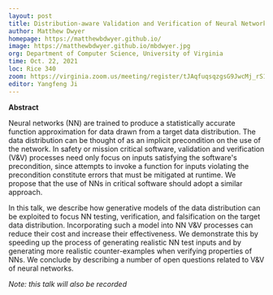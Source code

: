 ```yaml
---
layout: post
title: Distribution-aware Validation and Verification of Neural Networks
author: Matthew Dwyer
homepage: https://matthewbdwyer.github.io/
image: https://matthewbdwyer.github.io/mbdwyer.jpg
org: Department of Computer Science, University of Virginia
time: Oct. 22, 2021
loc: Rice 340
zoom: https://virginia.zoom.us/meeting/register/tJAqfuqsqzgsG9JwcMj_rS1S2HFEbuNj80BG
editor: Yangfeng Ji
---
```


**Abstract** 

Neural networks (NN) are trained to produce a statistically accurate function approximation for data drawn from a target data distribution.  The data distribution can be thought of as an implicit precondition on the use of the network.  In safety or mission critical software, validation and verification (V&V) processes need only focus on inputs satisfying the software's precondition, since attempts to invoke a function for inputs violating the precondition constitute errors that must be mitigated at runtime.  We propose that the use of NNs in critical software should adopt a similar approach.

In this talk, we describe how generative models of the data distribution can be exploited to focus NN testing, verification, and falsification on the target data distribution.  Incorporating such a model into NN V&V processes can reduce their cost and increase their effectiveness.  We demonstrate this by speeding up the process of generating realistic NN test inputs and by generating more realistic counter-examples when verifying properties of NNs.  We conclude by describing a number of open questions related to V&V of neural networks.


*Note: this talk will also be recorded*
